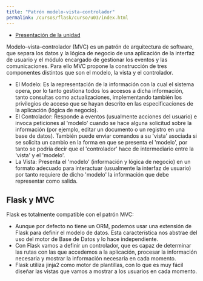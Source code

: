 ```yaml
---
title: "Patrón modelo-vista-controlador"
permalink: /cursos/flask/curso/u03/index.html
---
```


* [Presentación de la unidad](u3.pdf)

Modelo–vista–controlador (MVC) es un patrón de arquitectura de software, que separa los datos y la lógica de negocio de una aplicación de la interfaz de usuario y el módulo encargado de gestionar los eventos y las comunicaciones. Para ello MVC propone la construcción de tres componentes distintos que son el modelo, la vista y el controlador.

* El Modelo: Es la representación de la información con la cual el sistema opera, por lo tanto gestiona todos los accesos a dicha información, tanto consultas como actualizaciones, implementando también los privilegios de acceso que se hayan descrito en las especificaciones de la aplicación (lógica de negocio).
* El Controlador: Responde a eventos (usualmente acciones del usuario) e invoca peticiones al 'modelo' cuando se hace alguna solicitud sobre la información (por ejemplo, editar un documento o un registro en una base de datos). También puede enviar comandos a su 'vista' asociada si se solicita un cambio en la forma en que se presenta el 'modelo', por tanto se podría decir que el 'controlador' hace de intermediario entre la 'vista' y el 'modelo'.
* La Vista: Presenta el 'modelo' (información y lógica de negocio) en un formato adecuado para interactuar (usualmente la interfaz de usuario) por tanto requiere de dicho 'modelo' la información que debe representar como salida.

## Flask y MVC

Flask es totalmente compatible con el patrón MVC:

* Aunque por defecto no tiene un ORM, podemos usar una extensión de Flask para definir el modelo de datos. Esta característica nos abstrae del uso del motor de Base de Datos y lo hace independiente.
* Con Flask vamos a definir un controlador, que es capaz de determinar las rutas con las que accedemos a la aplicación, procesar la información necesaria y mostrar la información necesaria en cada momento.
* Flask utiliza jinja2 como motor de plantillas, con lo que es muy fácil diseñar las vistas que vamos a mostrar a los usuarios en cada momento.